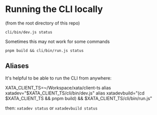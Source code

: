 # Running the CLI locally

(from the root directory of this repo)

`cli/bin/dev.js status`

Sometimes this may not work for some commands

`pnpm build && cli/bin/run.js status`

## Aliases

It's helpful to be able to run the CLI from anywhere:

XATA_CLIENT_TS=~/Workspace/xata/client-ts
alias xatadev="$XATA_CLIENT_TS/cli/bin/dev.js"
alias xatadevbuild="(cd $XATA_CLIENT_TS && pnpm build) && $XATA_CLIENT_TS/cli/bin/run.js"

then: `xatadev status` or `xatadevbuild status`
